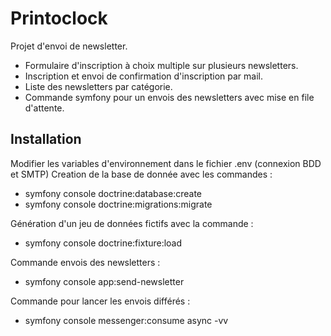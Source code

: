 # Printoclock

Projet d'envoi de newsletter.

- Formulaire d'inscription à choix multiple sur plusieurs newsletters.
- Inscription et envoi de confirmation d'inscription par mail.
- Liste des newsletters par catégorie.
- Commande symfony pour un envois  des newsletters avec mise en file d'attente.

## Installation
Modifier les variables d'environnement dans le fichier .env (connexion BDD et SMTP)
Creation de la base de donnée avec les commandes :
- symfony console doctrine:database:create
- symfony console doctrine:migrations:migrate

Génération d'un jeu de données fictifs avec la commande :
- symfony console doctrine:fixture:load

Commande envois des newsletters :
- symfony console app:send-newsletter

Commande pour lancer les envois différés :
- symfony console messenger:consume async -vv
